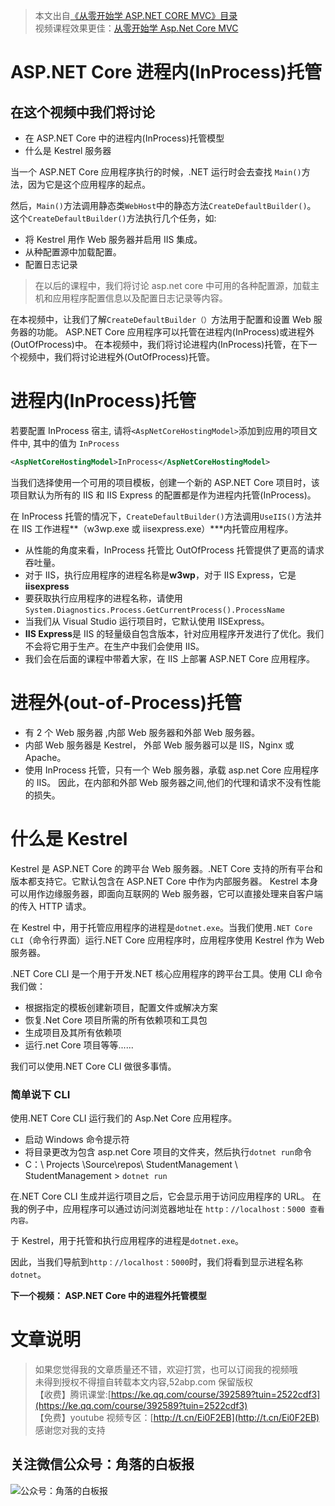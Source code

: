 > 本文出自[《从零开始学 ASP.NET CORE MVC》目录](https://www.52abp.com/wiki/mvc/0.1.4/1.Intro) </br>
> 视频课程效果更佳：[从零开始学 Asp.Net Core MVC](https://study.163.com/course/courseMain.htm?courseId=1209215803&share=2&shareId=400000000309007) </br>

# ASP.NET Core 进程内(InProcess)托管

## 在这个视频中我们将讨论

- 在 ASP.NET Core 中的进程内(InProcess)托管模型
- 什么是 Kestrel 服务器

当一个 ASP.NET Core 应用程序执行的时候，.NET 运行时会去查找 `Main()`方法，因为它是这个应用程序的起点。

然后，`Main()`方法调用静态类`WebHost`中的静态方法`CreateDefaultBuilder()`。  
这个`CreateDefaultBuilder()`方法执行几个任务，如:

- 将 Kestrel 用作 Web 服务器并启用 IIS 集成。
- 从种配置源中加载配置。
- 配置日志记录

> 在以后的课程中，我们将讨论 asp.net core 中可用的各种配置源，加载主机和应用程序配置信息以及配置日志记录等内容。

在本视频中，让我们了解`CreateDefaultBuilder（）`方法用于配置和设置 Web 服务器的功能。
ASP.NET Core 应用程序可以托管在进程内(InProcess)或进程外(OutOfProcess)中。
在本视频中，我们将讨论进程内(InProcess)托管，在下一个视频中，我们将讨论进程外(OutOfProcess)托管。

# 进程内(InProcess)托管

若要配置 InProcess 宿主, 请将`<AspNetCoreHostingModel>`添加到应用的项目文件中, 其中的值为 `InProcess`

```xml
<AspNetCoreHostingModel>InProcess</AspNetCoreHostingModel>
```

当我们选择使用一个可用的项目模板，创建一个新的 ASP.NET Core 项目时，该项目默认为所有的 IIS 和 IIS Express 的配置都是作为进程内托管(InProcess)。

在 InProcess 托管的情况下，`CreateDefaultBuilder()`方法调用`UseIIS()`方法并在 IIS 工作进程**（w3wp.exe 或 iisexpress.exe）\***内托管应用程序。

- 从性能的角度来看，InProcess 托管比 OutOfProcess 托管提供了更高的请求吞吐量。
- 对于 IIS，执行应用程序的进程名称是**w3wp**，对于 IIS Express，它是**iisexpress**
- 要获取执行应用程序的进程名称，请使用`System.Diagnostics.Process.GetCurrentProcess().ProcessName`
- 当我们从 Visual Studio 运行项目时，它默认使用 IISExpress。
- **IIS Express**是 IIS 的轻量级自包含版本，针对应用程序开发进行了优化。我们不会将它用于生产。在生产中我们会使用 IIS。
- 我们会在后面的课程中带着大家，在 IIS 上部署 ASP.NET Core 应用程序。

# 进程外(out-of-Process)托管

- 有 2 个 Web 服务器 ,内部 Web 服务器和外部 Web 服务器。
- 内部 Web 服务器是 Kestrel， 外部 Web 服务器可以是 IIS，Nginx 或 Apache。
- 使用 InProcess 托管，只有一个 Web 服务器，承载 asp.net Core 应用程序的 IIS。
  因此，在内部和外部 Web 服务器之间,他们的代理和请求不没有性能的损失。

# 什么是 Kestrel

Kestrel 是 ASP.NET Core 的跨平台 Web 服务器。.NET Core 支持的所有平台和版本都支持它。它默认包含在 ASP.NET Core 中作为内部服务器。
Kestrel 本身可以用作边缘服务器，即面向互联网的 Web 服务器，它可以直接处理来自客户端的传入 HTTP 请求。

在 Kestrel 中，用于托管应用程序的进程是`dotnet.exe`。当我们使用`.NET Core CLI`（命令行界面）运行.NET Core 应用程序时，应用程序使用 Kestrel 作为 Web 服务器。

.NET Core CLI 是一个用于开发.NET 核心应用程序的跨平台工具。使用 CLI 命令我们做：

- 根据指定的模板创建新项目，配置文件或解决方案
- 恢复.Net Core 项目所需的所有依赖项和工具包
- 生成项目及其所有依赖项
- 运行.net Core 项目等等......

我们可以使用.NET Core CLI 做很多事情。

### 简单说下 CLI

使用.NET Core CLI 运行我们的 Asp.Net Core 应用程序。

- 启动 Windows 命令提示符
- 将目录更改为包含 asp.net Core 项目的文件夹，然后执行`dotnet run`命令
- C：\ Projects \Source\repos\ StudentManagement \ StudentManagement > `dotnet run`

在.NET Core CLI 生成并运行项目之后，它会显示用于访问应用程序的 URL。
在我的例子中，应用程序可以通过访问浏览器地址在
`http：//localhost：5000 查看内容。`

于 Kestrel，用于托管和执行应用程序的进程是`dotnet.exe`。

因此，当我们导航到`http：//localhost：5000`时，我们将看到显示进程名称`dotnet`。

**下一个视频： ASP.NET Core 中的进程外托管模型**

# 文章说明

> 如果您觉得我的文章质量还不错，欢迎打赏，也可以订阅我的视频哦 </br>
> 未得到授权不得擅自转载本文内容,52abp.com 保留版权 </br>
> 【收费】腾讯课堂:[https://ke.qq.com/course/392589?tuin=2522cdf3](https://ke.qq.com/course/392589?tuin=2522cdf3) </br>
> 【免费】youtube 视频专区：[http://t.cn/Ei0F2EB](http://t.cn/Ei0F2EB) </br>
> 感谢您对我的支持

## 关注微信公众号：角落的白板报

![公众号：角落的白板报](https://upload-images.jianshu.io/upload_images/1979022-f19c505c18160c16.png)
